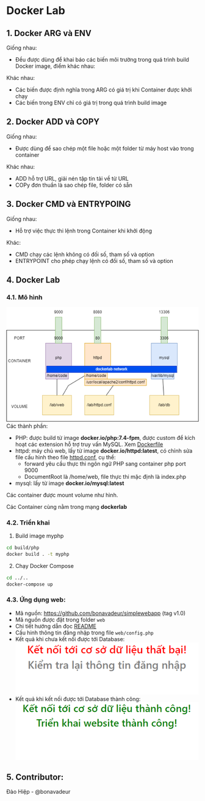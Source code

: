 # Docker Lab
## 1. Docker ARG và ENV
Giống nhau:
* Đều được dùng để khai báo các biến môi trường trong quá trình build Docker image, điểm khác nhau:

Khác nhau:
* Các biến được định nghĩa trong ARG có giá trị khi Container được khởi chạy
* Các biến trong ENV chỉ có giá trị trong quá trình build image
## 2. Docker ADD và COPY
Giống nhau:
* Được dùng để sao chép một file hoặc một folder từ máy host vào trong container

Khác nhau:
* ADD hỗ trợ URL, giải nén tập tin tải về từ URL
* COPy đơn thuần là sao chép file, folder có sẵn
## 3. Docker CMD và ENTRYPOING
Giống nhau:
* Hỗ trợ việc thực thi lệnh trong Container khi khởi động

Khác:
* CMD chạy các lệnh không có đối số, tham số và option
* ENTRYPOINT cho phép chạy lệnh có đối số, tham số và option
## 4. Docker Lab
### 4.1. Mô hình
![alt](images/model.png)
Các thành phần:
* PHP: được build từ image **docker.io/php:7.4-fpm**, được custom để kích hoạt các extension hỗ trợ truy vấn MySQL. Xem [Dockerfile](build/php/Dockerfile)
* httpd: máy chủ web, lấy từ image **docker.io/httpd:latest**, có chỉnh sửa file cấu hình theo file [httpd.conf](httpd.conf), cụ thể:
    * forward yêu cầu thực thi ngôn ngữ PHP sang container php port 9000
    * DocumentRoot là /home/web, file thực thi mặc định là index.php
* mysql: lấy từ image **docker.io/mysql:latest**

Các container được mount volume như hình.

Các Container cùng nằm trong mạng **dockerlab**
### 4.2. Triển khai
1. Build image myphp
```bash
cd build/php
docker build . -t myphp
```
2. Chạy Docker Compose
```bash
cd ../..
docker-compose up
```
### 4.3. Ứng dụng web:
* Mã nguồn: https://github.com/bonavadeur/simplewebapp (tag v1.0)
* Mã nguồn được đặt trong folder `web`
* Chi tiết hướng dẫn đọc [README](web/README.md)
* Cấu hinh thông tin đăng nhập trong file `web/config.php`
* Kết quả khi chưa kết nối được tới Database:
![](web/failed.png)
* Kết quả khi kết nối được tới Database thành công:
![](web/success.png)
## 5. Contributor:
Đào Hiệp - @bonavadeur
